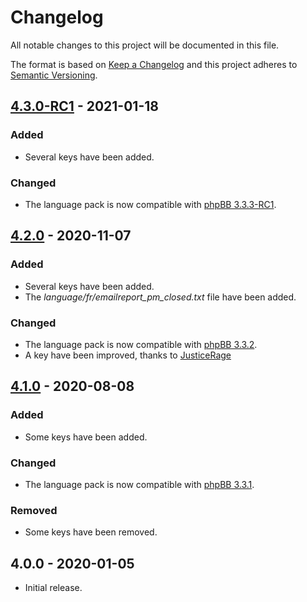 # Changelog

All notable changes to this project will be documented in this file.

The format is based on [Keep a Changelog](https://keepachangelog.com/en/1.0.0/) and this project adheres to [Semantic Versioning](https://semver.org/spec/v2.0.0.html).

## [4.3.0-RC1](https://github.com/qiaeru/phpbb-language-fr/compare/v4.2.0...v4.3.0-RC1) - 2021-01-18

### Added

- Several keys have been added.

### Changed

- The language pack is now compatible with [phpBB 3.3.3-RC1](https://github.com/phpbb/phpbb/releases/tag/release-3.3.3-RC1).

## [4.2.0](https://github.com/qiaeru/phpbb-language-fr/compare/v4.1.0...v4.2.0) - 2020-11-07

### Added

- Several keys have been added.
- The *language/fr/emailreport_pm_closed.txt* file have been added.

### Changed

- The language pack is now compatible with [phpBB 3.3.2](https://github.com/phpbb/phpbb/releases/tag/release-3.3.2).
- A key have been improved, thanks to [JusticeRage](https://github.com/JusticeRage)

## [4.1.0](https://github.com/qiaeru/phpbb-language-fr/compare/v4.0.0...v4.1.0) - 2020-08-08

### Added

- Some keys have been added.

### Changed

- The language pack is now compatible with [phpBB 3.3.1](https://download.phpbb.com/pub/release/3.3/3.3.1/).

### Removed

- Some keys have been removed.

## 4.0.0 - 2020-01-05

- Initial release.
